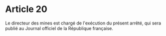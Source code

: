 # Article 20

Le directeur des mines est chargé de l'exécution du présent arrêté, qui sera publié au Journal officiel de la République française.
